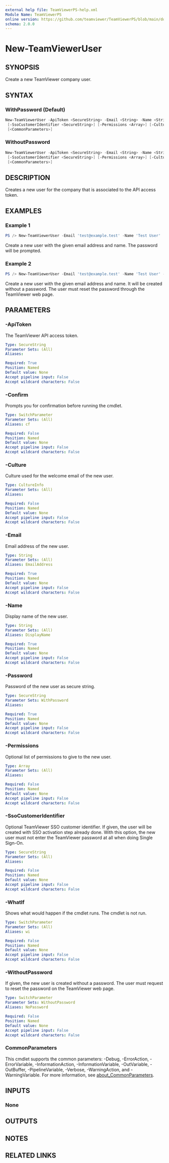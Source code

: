 ```yaml
---
external help file: TeamViewerPS-help.xml
Module Name: TeamViewerPS
online version: https://github.com/teamviewer/TeamViewerPS/blob/main/docs/commands/New-TeamViewerUser.md
schema: 2.0.0
---
```


# New-TeamViewerUser

## SYNOPSIS

Create a new TeamViewer company user.

## SYNTAX

### WithPassword (Default)

```powershell
New-TeamViewerUser -ApiToken <SecureString> -Email <String> -Name <String> -Password <SecureString>
 [-SsoCustomerIdentifier <SecureString>] [-Permissions <Array>] [-Culture <CultureInfo>] [-WhatIf] [-Confirm]
 [<CommonParameters>]
```

### WithoutPassword

```powershell
New-TeamViewerUser -ApiToken <SecureString> -Email <String> -Name <String> [-WithoutPassword]
 [-SsoCustomerIdentifier <SecureString>] [-Permissions <Array>] [-Culture <CultureInfo>] [-WhatIf] [-Confirm]
 [<CommonParameters>]
```

## DESCRIPTION

Creates a new user for the company that is associated to the API access token.

## EXAMPLES

### Example 1

```powershell
PS /> New-TeamViewerUser -Email 'test@example.test' -Name 'Test User'
```

Create a new user with the given email address and name. The password will be
prompted.

### Example 2

```powershell
PS /> New-TeamViewerUser -Email 'test@example.test' -Name 'Test User' -WithoutPassword
```

Create a new user with the given email address and name. It will be created
without a password. The user must reset the password through the TeamViewer
web page.

## PARAMETERS

### -ApiToken

The TeamViewer API access token.

```yaml
Type: SecureString
Parameter Sets: (All)
Aliases:

Required: True
Position: Named
Default value: None
Accept pipeline input: False
Accept wildcard characters: False
```

### -Confirm

Prompts you for confirmation before running the cmdlet.

```yaml
Type: SwitchParameter
Parameter Sets: (All)
Aliases: cf

Required: False
Position: Named
Default value: None
Accept pipeline input: False
Accept wildcard characters: False
```

### -Culture

Culture used for the welcome email of the new user.

```yaml
Type: CultureInfo
Parameter Sets: (All)
Aliases:

Required: False
Position: Named
Default value: None
Accept pipeline input: False
Accept wildcard characters: False
```

### -Email

Email address of the new user.

```yaml
Type: String
Parameter Sets: (All)
Aliases: EmailAddress

Required: True
Position: Named
Default value: None
Accept pipeline input: False
Accept wildcard characters: False
```

### -Name

Display name of the new user.

```yaml
Type: String
Parameter Sets: (All)
Aliases: DisplayName

Required: True
Position: Named
Default value: None
Accept pipeline input: False
Accept wildcard characters: False
```

### -Password

Password of the new user as secure string.

```yaml
Type: SecureString
Parameter Sets: WithPassword
Aliases:

Required: True
Position: Named
Default value: None
Accept pipeline input: False
Accept wildcard characters: False
```

### -Permissions

Optional list of permissions to give to the new user.

```yaml
Type: Array
Parameter Sets: (All)
Aliases:

Required: False
Position: Named
Default value: None
Accept pipeline input: False
Accept wildcard characters: False
```

### -SsoCustomerIdentifier

Optional TeamViewer SSO customer identifier. If given, the user will be created
with SSO activation step already done. With this option, the new user must not
enter the TeamViewer password at all when doing Single Sign-On.

```yaml
Type: SecureString
Parameter Sets: (All)
Aliases:

Required: False
Position: Named
Default value: None
Accept pipeline input: False
Accept wildcard characters: False
```

### -WhatIf

Shows what would happen if the cmdlet runs.
The cmdlet is not run.

```yaml
Type: SwitchParameter
Parameter Sets: (All)
Aliases: wi

Required: False
Position: Named
Default value: None
Accept pipeline input: False
Accept wildcard characters: False
```

### -WithoutPassword

If given, the new user is created without a password.
The user must request to reset the password on the TeamViewer web page.

```yaml
Type: SwitchParameter
Parameter Sets: WithoutPassword
Aliases: NoPassword

Required: False
Position: Named
Default value: None
Accept pipeline input: False
Accept wildcard characters: False
```

### CommonParameters

This cmdlet supports the common parameters: -Debug, -ErrorAction, -ErrorVariable, -InformationAction, -InformationVariable, -OutVariable, -OutBuffer, -PipelineVariable, -Verbose, -WarningAction, and -WarningVariable. For more information, see [about_CommonParameters](http://go.microsoft.com/fwlink/?LinkID=113216).

## INPUTS

### None

## OUTPUTS

## NOTES

## RELATED LINKS
